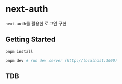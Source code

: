 # next-auth

`next-auth`를 활용한 로그인 구현

## Getting Started

```bash
pnpm install

pnpm dev # run dev server (http://localhost:3000)
```

## TDB
